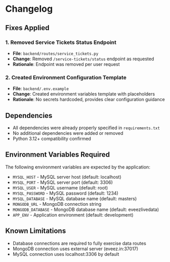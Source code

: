 # Changelog

## Fixes Applied

### 1. Removed Service Tickets Status Endpoint
- **File**: `backend/routes/service_tickets.py`
- **Change**: Removed `/service-tickets/status` endpoint as requested
- **Rationale**: Endpoint was removed per user request

### 2. Created Environment Configuration Template
- **File**: `backend/.env.example`
- **Change**: Created environment variables template with placeholders
- **Rationale**: No secrets hardcoded, provides clear configuration guidance

## Dependencies
- All dependencies were already properly specified in `requirements.txt`
- No additional dependencies were added or removed
- Python 3.12+ compatibility confirmed

## Environment Variables Required
The following environment variables are expected by the application:

- `MYSQL_HOST` - MySQL server host (default: localhost)
- `MYSQL_PORT` - MySQL server port (default: 3306)
- `MYSQL_USER` - MySQL username (default: root)
- `MYSQL_PASSWORD` - MySQL password (default: 1234)
- `MYSQL_DATABASE` - MySQL database name (default: masters)
- `MONGODB_URL` - MongoDB connection string
- `MONGODB_DATABASE` - MongoDB database name (default: eveezlivedata)
- `APP_ENV` - Application environment (default: development)

## Known Limitations
- Database connections are required to fully exercise data routes
- MongoDB connection uses external server (eveez.in:37017)
- MySQL connection uses localhost:3306 by default
